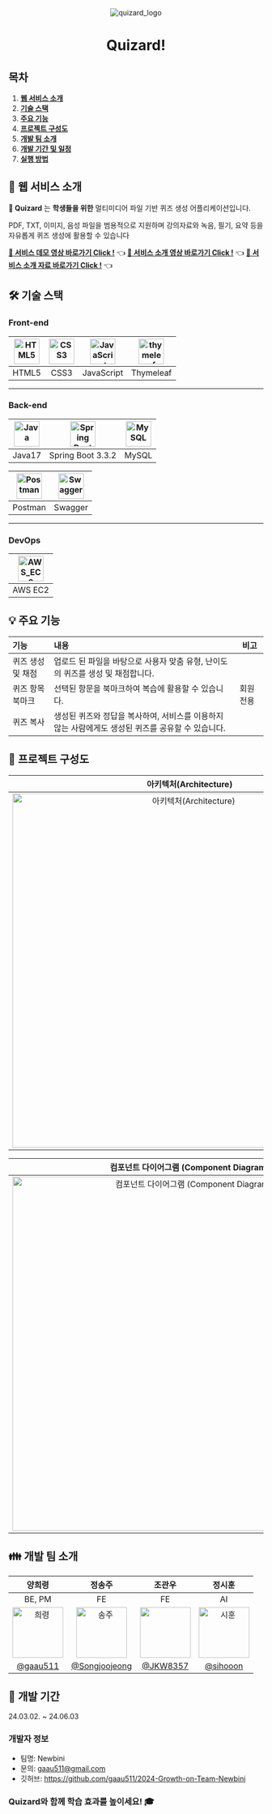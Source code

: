 <div align="center">
  <img src="https://github.com/user-attachments/assets/f5edc384-014d-43f1-abf7-417b353668e3" alt="quizard_logo" />
  <h1>Quizard!</h1>
</div>

## 목차
1. [**웹 서비스 소개**](#1)
2. [**기술 스택**](#2)
3. [**주요 기능**](#3)
4. [**프로젝트 구성도**](#4)
5. [**개발 팀 소개**](#5)
6. [**개발 기간 및 일정**](#6)
7. [**실행 방법**](#7)


<div id="1"></div>

## 💁 웹 서비스 소개

**🧙 Quizard** 는 **학생들을 위한** 멀티미디어 파일 기반 퀴즈 생성 어플리케이션입니다.

PDF, TXT, 이미지, 음성 파일을 범용적으로 지원하며 강의자료와 녹음, 필기, 요약 등을 자유롭게 퀴즈 생성에 활용할 수 있습니다



[**🔗 서비스 데모 영상 바로가기 Click !**](https://youtu.be/LcOwnUa6_d8) 👈 
[**🔗 서비스 소개 영상 바로가기 Click !**](https://drive.google.com/file/d/1Iw4uhom7hTu-1-170YTmh6UGtXFDlA1s/view?usp=sharing) 👈 
[**🔗 서비스 소개 자료 바로가기 Click !**](https://drive.google.com/file/d/14Yh3V2jCdym73kWRv4Y8fltscfQIYGyS/view?usp=sharing) 👈 
<div id="2"></div>


## 🛠 기술 스택

### **Front-end**

| <img src="https://profilinator.rishav.dev/skills-assets/html5-original-wordmark.svg" alt="HTML5" width="50px" height="50px" /> | <img src="https://profilinator.rishav.dev/skills-assets/css3-original-wordmark.svg" alt="CSS3" width="50px" height="50px" /> | <img src="https://profilinator.rishav.dev/skills-assets/javascript-original.svg" alt="JavaScript" width="50px" height="50px" /> | <img src="https://img1.daumcdn.net/thumb/R1280x0/?scode=mtistory2&fname=https%3A%2F%2Fblog.kakaocdn.net%2Fdn%2FbmvSct%2FbtsFkWXbmGN%2FdIYwBQI9SbKzPw9ONuGSI0%2Fimg.png" alt="thymeleaf" width="50px" height="50px" /> |
| :----------------------------------------------------------------------------------------------------------------------------: | :--------------------------------------------------------------------------------------------------------------------------: | :-----------------------------------------------------------------------------------------------------------------------------: | --------------------------------------------------------------------------------------------------------------------------------------------------------------------------------------------------------------------- |
|                                                             HTML5                                                              |                                                             CSS3                                                             |                                                           JavaScript                                                            | Thymeleaf                                                                                                                                                                                                             |

---


### **Back-end**

| <img src="https://profilinator.rishav.dev/skills-assets/java-original-wordmark.svg" alt="Java" width="50px" height="50px" /> | <img src="https://www.seekpng.com/png/full/8-80775_spring-logo-png-transparent-spring-java.png" alt="Spring Boot" width="50px" height="50px" /> | <img src="https://profilinator.rishav.dev/skills-assets/mysql-original-wordmark.svg" alt="MySQL" width="50px" height="50px" /> |
| :--------------------------------------------------------------------------------------------------------------------------: | :---------------------------------------------------------------------------------------------------------------------------------------------: | :----------------------------------------------------------------------------------------------------------------------------: |
|                                                            Java17                                                            |                                                                Spring Boot 3.3.2                                                                |                                                             MySQL                                                              |

| <img src="https://res.cloudinary.com/postman/image/upload/t_team_logo/v1629869194/team/2893aede23f01bfcbd2319326bc96a6ed0524eba759745ed6d73405a3a8b67a8" alt="Postman" width="50px" height="50px" /> | <img src="https://upload.wikimedia.org/wikipedia/commons/a/ab/Swagger-logo.png" alt="Swagger" width="50px" height="50px" /> |
| :--------------------------------------------------------------------------------------------------------------------------------------------------------------------------------------------------: | :-------------------------------------------------------------------------------------------------------------------------: |
|                                                                                               Postman                                                                                                |                                                           Swagger                                                           |

---

### **DevOps**

| <img width="50" alt="AWS_EC2" src="https://img1.daumcdn.net/thumb/R1280x0/?scode=mtistory2&fname=https%3A%2F%2Fblog.kakaocdn.net%2Fdn%2FcuRpSG%2FbtrwTOtzwYU%2FJPyJL14YecEi52hJiX1Tzk%2Fimg.png" /> |
| :-------------------------------------------------------------------------------------------------------------------------------------------------------------------------------------------------: |
|                                                                                               AWS EC2                                                                                               |


<div id="3"></div>

## 💡 주요 기능

| 기능         | 내용                                                       | 비고    |
| :--------- | :------------------------------------------------------- | ----- |
| 퀴즈 생성 및 채점 | 업로드 된 파일을 바탕으로 사용자 맞춤 유형, 난이도의 퀴즈를 생성 및 채점합니다.           |       |
| 퀴즈 항목 북마크  | 선택된 항문을 북마크하여 복습에 활용할 수 있습니다.                            | 회원 전용 |
| 퀴즈 복사      | 생성된 퀴즈와 정답을 복사하여, 서비스를 이용하지 않는 사람에게도 생성된 퀴즈를 공유할 수 있습니다. |       |


<div id="4"></div>

## 📂 프로젝트 구성도

|                   아키텍처(Architecture)                   |
| :----------------------------------------------------: |
| <img src="https://github.com/user-attachments/assets/2e4940eb-ef9e-4ddb-9e6f-a6b86273fcbe" alt="아키텍처(Architecture)" width="700px" /> |

|                   컴포넌트 다이어그램 (Component Diagram)                   |
| :----------------------------------------------------------------: |
| <img src="https://github.com/user-attachments/assets/ca1447d8-1972-4052-8432-f3aa05339d55" alt="컴포넌트 다이어그램 (Component Diagram)" width="700px" /> |



<div id="5"></div>

## 👪 개발 팀 소개

|                                                          양희령                                                          |                                           정송주                                            |                                        조관우                                        |                                           정시훈                                            |
| :-------------------------------------------------------------------------------------------------------------------: | :--------------------------------------------------------------------------------------: | :-------------------------------------------------------------------------------: | :--------------------------------------------------------------------------------------: |
|                                                        BE, PM                                                         |                                            FE                                            |                                        FE                                         |                                            AI                                            |
| <img width="100" alt="희령" src="https://github.com/user-attachments/assets/42579bae-3d05-4dab-9388-25c21ab83f9f" /> | <img width="100" alt="송주" src="https://avatars.githubusercontent.com/u/126902041?v=4" /> | <img src="https://avatars.githubusercontent.com/u/164450033?v=4" width="100px" /> | <img width="100" alt="시훈" src="https://avatars.githubusercontent.com/u/170699893?v=4" /> |
|                                        [@gaau511](https://github.com/gaau511)                                         |                     [@Songjoojeong](https://github.com/Songjoojeong)                     |                      [@JKW8357](https://github.com/JKW8357)                       |                          [@sihooon](https://github.com/sihooon)                          |


<div id="6"></div>

## 📅 개발 기간

24.03.02. ~ 24.06.03


<div id='7'></div>

      
### 개발자 정보
* 팀명: Newbini
* 문의: gaau511@gmail.com
* 깃허브: https://github.com/gaau511/2024-Growth-on-Team-Newbini

### Quizard와 함께 학습 효과를 높이세요! 🎓

